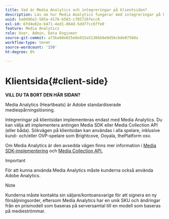 ```yaml
---
title: Vad är Media Analytics och integreringar på klientsidan?
description: Läs om hur Media Analytics fungerar med integreringar på klientsidan och Media SDK och/eller Media Collection API.
uuid: ba0496e2-585a-4176-b583-c705726fecc6
exl-id: 6fd4e82e-b471-4ed1-864d-5dd77cc6ffe0
feature: Media Analytics
role: User, Admin, Data Engineer
source-git-commit: a73ba98e025e0a915a5136bb9e0d5bcbde875b0a
workflow-type: tm+mt
source-wordcount: '150'
ht-degree: 0%

---
```


# Klientsida{#client-side}

**VILL DU TA BORT DEN HÄR SIDAN?**

Media Analytics (Heartbeats) är Adobe standardiserade mediespårningslösning.

Integreringar på klientsidan implementeras endast med Media Analytics. Du kan välja att implementera antingen Media SDK eller Media Collection API (eller båda). Sökvägen på klientsidan kan användas i alla spelare, inklusive kund- och/eller OVP-spelare som Brightcove, Ooyala, thePlatform osv.

Om Media Analytics är den avsedda vägen finns mer information i [Media SDK-implementering](/help/implementation/media-sdk/media-sdk-overview.md) och [Media Collection API.](/help/implementation/media-collection-api/mc-api-overview.md)

>[!IMPORTANT]
>
>För att kunna använda Media Analytics måste kunderna också använda Adobe Analytics.

>[!NOTE]
>
>Kunderna måste kontakta sin säljare/kontoansvarige för att signera en ny försäljningsorder, eftersom Media Analytics har en unik SKU och ändringar från en prismodell som baseras på serversamtal till en modell som baseras på medieströmmar.
